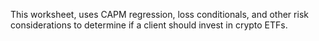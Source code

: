 This worksheet, uses CAPM regression, loss conditionals, and other risk considerations to determine if a client should invest in crypto ETFs.
